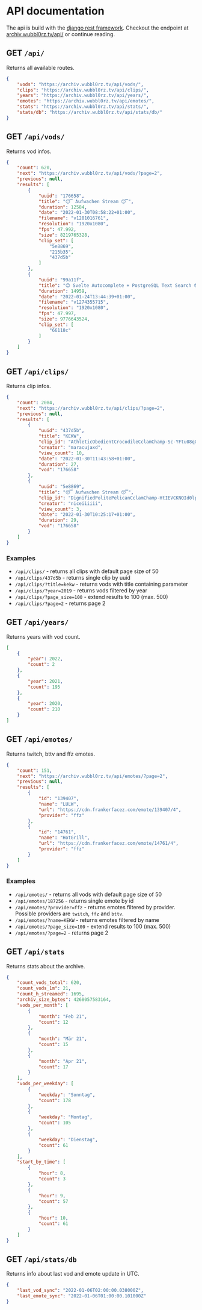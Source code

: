# API documentation

The api is build with the [django rest framework](https://www.django-rest-framework.org/). Checkout the endpoint at [archiv.wubbl0rz.tv/api/](https://archiv.wubbl0rz.tv/api/) or continue reading.

## GET `/api/`

Returns all available routes.

```json
{
    "vods": "https://archiv.wubbl0rz.tv/api/vods/",
    "clips": "https://archiv.wubbl0rz.tv/api/clips/",
    "years": "https://archiv.wubbl0rz.tv/api/years/",
    "emotes": "https://archiv.wubbl0rz.tv/api/emotes/",
    "stats": "https://archiv.wubbl0rz.tv/api/stats/",
    "stats/db": "https://archiv.wubbl0rz.tv/api/stats/db/"
}
```

## GET `/api/vods/`

Returns vod infos.

```json
{
    "count": 620,
    "next": "https://archiv.wubbl0rz.tv/api/vods/?page=2",
    "previous": null,
    "results": [
        {
            "uuid": "176658",
            "title": "😴 Aufwachen Stream 😴",
            "duration": 12584,
            "date": "2022-01-30T08:58:22+01:00",
            "filename": "v1281016761",
            "resolution": "1920x1080",
            "fps": 47.992,
            "size": 8219765328,
            "clip_set": [
                "5e8869",
                "215b35",
                "437d5b"
            ]
        },
        {
            "uuid": "99a11f",
            "title": "😊 Svelte Autocomplete + PostgreSQL Text Search 😎🔍 | C# / JS",
            "duration": 14959,
            "date": "2022-01-24T13:44:39+01:00",
            "filename": "v1274355715",
            "resolution": "1920x1080",
            "fps": 47.997,
            "size": 9776643524,
            "clip_set": [
                "66118c"
            ]
        }
    ]
}
```

## GET `/api/clips/`

Returns clip infos.

```json
{
    "count": 2084,
    "next": "https://archiv.wubbl0rz.tv/api/clips/?page=2",
    "previous": null,
    "results": [
        {
            "uuid": "437d5b",
            "title": "KEKW",
            "clip_id": "AthleticObedientCrocodileCclamChamp-Sc-YFtu08q0BNApT",
            "creator": "maracujaxd",
            "view_count": 10,
            "date": "2022-01-30T11:43:58+01:00",
            "duration": 27,
            "vod": "176658"
        },
        {
            "uuid": "5e8869",
            "title": "😴 Aufwachen Stream 😴",
            "clip_id": "DignifiedPolitePelicanCclamChamp-HtIEVCKNQId0lpq7",
            "creator": "niceiiiiii",
            "view_count": 3,
            "date": "2022-01-30T10:25:17+01:00",
            "duration": 29,
            "vod": "176658"
        }
    ]
}
```
### Examples

* `/api/clips/` - returns all clips with default page size of 50
* `/api/clips/437d5b` - returns single clip by uuid
* `/api/clips/?title=kekw` - returns vods with title containing parameter
* `/api/clips/?year=2019` - returns vods filtered by year
* `/api/clips/?page_size=100` - extend results to 100 (max. 500)
* `/api/clips/?page=2` - returns page 2

## GET `/api/years/`

Returns years with vod count.

```json
[
    {
        "year": 2022,
        "count": 2
    },
    {
        "year": 2021,
        "count": 195
    },
    {
        "year": 2020,
        "count": 210
    }
]
```

## GET `/api/emotes/`

Returns twitch, bttv and ffz emotes.

```json
{
    "count": 151,
    "next": "https://archiv.wubbl0rz.tv/api/emotes/?page=2",
    "previous": null,
    "results": [
        {
            "id": "139407",
            "name": "LULW",
            "url": "https://cdn.frankerfacez.com/emote/139407/4",
            "provider": "ffz"
        },
        {
            "id": "14761",
            "name": "HotGrill",
            "url": "https://cdn.frankerfacez.com/emote/14761/4",
            "provider": "ffz"
        }
    ]
}
```

### Examples

* `/api/emotes/` - returns all vods with default page size of 50
* `/api/emotes/187256` - returns single emote by id
* `/api/emotes/?provider=ffz` - returns emotes filtered by provider. Possible providers are `twitch`, `ffz` and `bttv`.
* `/api/emotes/?name=KEKW` - returns emotes filtered by name
* `/api/emotes/?page_size=100` - extend results to 100 (max. 500)
* `/api/emotes/?page=2` - returns page 2

## GET `/api/stats`

Returns stats about the archive.

```json
{
    "count_vods_total": 620,
    "count_vods_1m": 21,
    "count_h_streamed": 1695,
    "archiv_size_bytes": 4268057583164,
    "vods_per_month": [
        {
            "month": "Feb 21",
            "count": 12
        },
        {
            "month": "Mär 21",
            "count": 15
        },
        {
            "month": "Apr 21",
            "count": 17
        }
    ],
    "vods_per_weekday": [
        {
            "weekday": "Sonntag",
            "count": 178
        },
        {
            "weekday": "Montag",
            "count": 105
        },
        {
            "weekday": "Dienstag",
            "count": 61
        }
    ],
    "start_by_time": [
        {
            "hour": 8,
            "count": 3
        },
        {
            "hour": 9,
            "count": 57
        },
        {
            "hour": 10,
            "count": 61
        }
    ]
}
```

## GET `/api/stats/db`

Returns info about last vod and emote update in UTC.

```json
{
    "last_vod_sync": "2022-01-06T02:00:00.038000Z",
    "last_emote_sync": "2022-01-06T01:00:00.101000Z"
}
```
